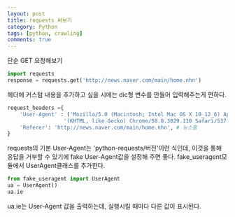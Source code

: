 ```yaml
---
layout: post
title: requests 써보기
category: Python
tags: [python, crawling]
comments: true
---
```


단순 GET 요청해보기
```python
import requests
response = requests.get('http://news.naver.com/main/home.nhn')
```

헤더에 커스텀 내용을 추가하고 싶을 시에는 dic형 변수를 만들어 입력해주는게 편하다.
```python
request_headers ={
    'User-Agent' : ('Mozilla/5.0 (Macintosh; Intel Mac OS X 10_12_6) AppleWebKit/537.36 '
                  '(KHTML, like Gecko) Chrome/58.0.3029.110 Safari/537.36'),
    'Referer': 'http://news.naver.com/main/home.nhn', # 뉴스홈
}
```

requests의 기본 User-Agent는 'python-requests/버전'이런 식인데, 이것을 통해 응답을 거부할 수 있기에 fake User-Agent값을 설정해 주면 좋다.
fake_useragent모듈에서 UserAgent클래스를 추가한다.

```python
from fake_useragent import UserAgent
ua = UserAgent()
ua.ie
```

ua.ie는 User-Agent 값을 출력하는데, 실행시킬 때마다 다른 값이 표시된다.
